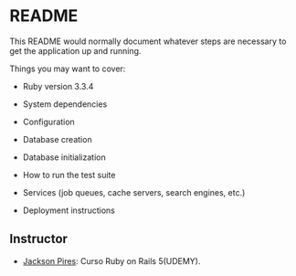 # README

This README would normally document whatever steps are necessary to get the
application up and running.

Things you may want to cover:

* Ruby version
3.3.4

* System dependencies

* Configuration

* Database creation

* Database initialization

* How to run the test suite

* Services (job queues, cache servers, search engines, etc.)

* Deployment instructions

## Instructor
  - [Jackson Pires](https://github.com/jacksonpires): Curso Ruby on Rails 5(UDEMY).
